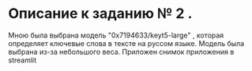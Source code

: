 # Описание к заданию № 2 .
Мною была выбрана модель "0x7194633/keyt5-large" , которая определяет ключевые слова в тексте на руссом языке. Модель была выбрана из-за небольшого веса.
Приложен снимок приложения в streamlit
